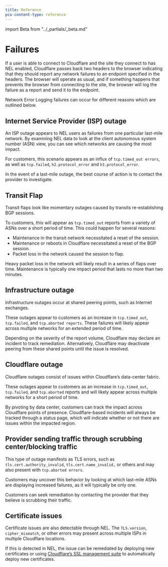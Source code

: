 ```yaml
---
title: Reference
pcx-content-type: reference
---
```


import Beta from "../\_partials/\_beta.md"

# Failures

If a user is able to connect to Cloudflare and the site they connect to has NEL enabled, Cloudflare passes back two headers to the browser indicating that they should report any network failures to an endpoint specified in the headers. The browser will operate as usual, and if something happens that prevents the browser from connecting to the site, the browser will log the failure as a report and send it to the endpoint.

<Beta/>

Network Error Logging failures can occur for different reasons which are outlined below.

## Internet Service Provider (ISP) outage

An ISP outage appears to NEL users as failures from one particular last-mile network. By examining NEL data to look at the client autonomous system number (ASN) view, you can see which networks are causing the most impact.

For customers, this scenario appears as an influx of `tcp.timed_out errors`, as well as `tcp.failed`, `h2.protocol_error` and `h3.protocol_error`.

In the event of a last-mile outage, the best course of action is to contact the provider to investigate.

## Transit Flap

Transit flaps look like momentary outages caused by transits re-establishing BGP sessions.

To customers, this will appear as `tcp.timed_out` reports from a variety of ASNs over a short period of time. This could happen for several reasons:

*   Maintenance in the transit network necessitated a reset of the session.
*   Maintenance or reboots in Cloudflare necessitated a reset of the BGP session.
*   Packet loss in the network caused the session to flap.

Heavy packet loss in the network will likely result in a series of flaps over time. Maintenance is typically one impact period that lasts no more than two minutes.

## Infrastructure outage

Infrastructure outages occur at shared peering points, such as Internet exchanges.

These outages appear to customers as an increase in `tcp.timed_out`, `tcp.failed`, and `tcp.aborted reports`. These failures will likely appear across multiple networks for an extended period of time.

Depending on the severity of the report volume, Cloudflare may declare an incident to track remediation. Alternatively, Cloudflare may deactivate peering from these shared points until the issue is resolved.

## Cloudflare outage

Cloudflare outages consist of issues within Cloudflare’s data-center fabric.

These outages appear to customers as an increase in `tcp.timed_out`, `tcp.failed`, and `tcp.aborted` reports and will likely appear across multiple networks for a short period of time.

By pivoting by data center, customers can track the impact across Cloudflare points of presence. Cloudflare-based incidents will always be tracked through a status page, which will indicate whether or not there are issues within the impacted region.

## Provider sending traffic through scrubbing center/blocking traffic

This type of outage manifests as TLS errors, such as `tls.cert.authority_invalid`, `tls.cert.name_invalid,` or others and may also present with `tcp.aborted errors`.

Customers may uncover this behavior by looking at which last-mile ASNs are displaying increased failures, as it will typically be only one.

Customers can seek remediation by contacting the provider that they believe is scrubbing their traffic.

## Certificate issues

Certificate issues are also detectable through NEL. The `TLS.version`, `cipher_mismatch`, or other errors may present across multiple ISPs in multiple Cloudflare locations.

If this is detected in NEL, the issue can be remediated by deploying new certificates or using [Cloudflare’s SSL management suite](https://developers.cloudflare.com/ssl/edge-certificates/advanced-certificate-manager) to automatically deploy new certificates.
